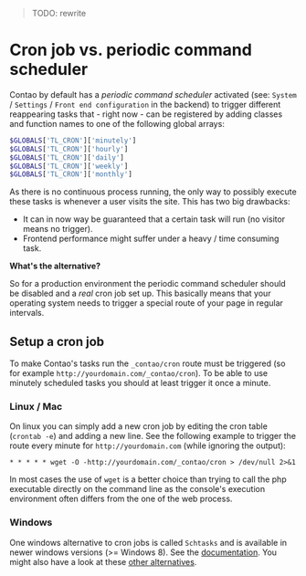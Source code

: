 > TODO: rewrite

# Cron job vs. periodic command scheduler

Contao by default has a *periodic command scheduler* activated (see: ``System`` / ``Settings`` / ``Front end
configuration`` in the backend) to trigger different reappearing tasks that - right now - can be registered by adding 
classes and function names to one of the following global arrays:  
   
```php
$GLOBALS['TL_CRON']['minutely']
$GLOBALS['TL_CRON']['hourly']
$GLOBALS['TL_CRON']['daily']
$GLOBALS['TL_CRON']['weekly']
$GLOBALS['TL_CRON']['monthly']
```

As there is no continuous process running, the only way to possibly execute these tasks is whenever a user visits the
site. This has two big drawbacks:
* It can in now way be guaranteed that a certain task will run (no visitor means no trigger).
* Frontend performance might suffer under a heavy / time consuming task.

**What's the alternative?**

So for a production environment the periodic command scheduler should be disabled and a *real* cron job set up. This
basically means that your operating system needs to trigger a special route of your page in regular intervals.     

## Setup a cron job
To make Contao's tasks run the ``_contao/cron`` route must be triggered (so for example
``http://yourdomain.com/_contao/cron``). To be able to use minutely scheduled tasks you should at least trigger it once
a minute.
 
### Linux / Mac
On linux you can simply add a new cron job by editing the cron table (``crontab -e``) and adding a new line. See the
following example to trigger the route every minute for ``http://yourdomain.com`` (while ignoring the output):

    * * * * * wget -O -http://yourdomain.com/_contao/cron > /dev/null 2>&1

In most cases the use of ``wget`` is a better choice than trying to call the php executable directly on the command line
as the console's execution environment often differs from the one of the web process.            

### Windows
One windows alternative to cron jobs is called ``Schtasks`` and is available in newer windows versions (>= Windows 8). 
See the [documentation](https://technet.microsoft.com/en-us/library/cc725744.aspx). You might also have a look at these
[other alternatives](https://stackoverflow.com/questions/132971/what-is-the-windows-version-of-cron).
